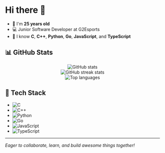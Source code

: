 # Hi there 👋

- 🧑 I'm **25 years old**
- 💻 Junior Software Developer at G2Esports
- 🌟 I know **C**, **C++**, **Python**, **Go**, **JavaScript**, and **TypeScript**

## 📊 GitHub Stats

<p align="center">
  <img src="https://github-readme-stats.vercel.app/api?username=[YourUsername]&show_icons=true&theme=tokyonight" alt="GitHub stats" />
  <br>
  <img src="https://github-readme-streak-stats.herokuapp.com/?user=[YourUsername]&theme=tokyonight" alt="GitHub streak stats" />
  <br>
  <img src="https://github-readme-stats.vercel.app/api/top-langs/?username=[YourUsername]&theme=tokyonight&layout=compact" alt="Top languages" />
</p>

## 🚀 Tech Stack

- ![C](https://img.shields.io/badge/C-00599C?style=flat&logo=c&logoColor=white)
- ![C++](https://img.shields.io/badge/C++-00599C?style=flat&logo=c%2B%2B&logoColor=white)
- ![Python](https://img.shields.io/badge/Python-3776AB?style=flat&logo=python&logoColor=white)
- ![Go](https://img.shields.io/badge/Go-00ADD8?style=flat&logo=Go&logoColor=white)
- ![JavaScript](https://img.shields.io/badge/JavaScript-F7DF1E?style=flat&logo=javascript&logoColor=black)
- ![TypeScript](https://img.shields.io/badge/TypeScript-3178C6?style=flat&logo=typescript&logoColor=white)

---

_Eager to collaborate, learn, and build awesome things together!_
